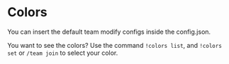 # Colors

You can insert the default team modify configs inside the config.json.

You want to see the colors? Use the command ```!colors list```, and ```!colors set``` or ```/team join``` to select your color.